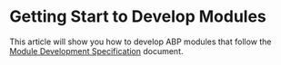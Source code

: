 # Getting Start to Develop Modules
This article will show you how to develop ABP modules that follow the [Module Development Specification](Module-Development-Specification.md) document.

